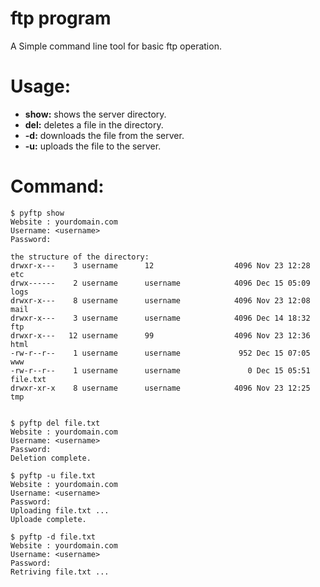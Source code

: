 ftp program
=============

A Simple command line tool for basic ftp operation. 


Usage:
=====
* **show:** shows the server directory.
* **del:** deletes a file in the directory.
* **-d:** downloads the file from the server.
* **-u:** uploads the file to the server.


Command:
=======

	$ pyftp show
	Website : yourdomain.com
	Username: <username>
	Password: 

	the structure of the directory:
	drwxr-x---    3 username      12               	  4096 Nov 23 12:28 etc
	drwx------    2 username      username            4096 Dec 15 05:09 logs
	drwxr-x---    8 username      username            4096 Nov 23 12:08 mail
	drwxr-x---    3 username      username            4096 Dec 14 18:32 ftp
	drwxr-x---   12 username      99               	  4096 Nov 23 12:36 html
	-rw-r--r--    1 username      username             952 Dec 15 07:05 www
	-rw-r--r--    1 username      username               0 Dec 15 05:51 file.txt
	drwxr-xr-x    8 username      username            4096 Nov 23 12:25 tmp


	$ pyftp del file.txt
	Website : yourdomain.com
	Username: <username>
	Password: 
	Deletion complete.

	$ pyftp -u file.txt
	Website : yourdomain.com
	Username: <username>
	Password: 
	Uploading file.txt ...
	Uploade complete.

	$ pyftp -d file.txt 
	Website : yourdomain.com
	Username: <username>
	Password: 
	Retriving file.txt ...
